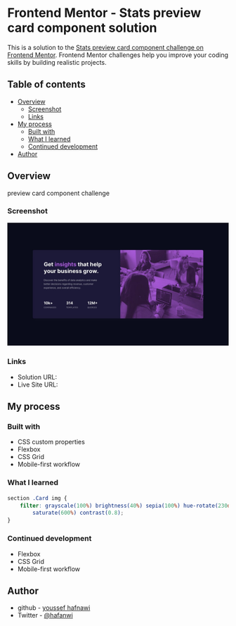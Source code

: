 # Frontend Mentor - Stats preview card component solution

This is a solution to the [Stats preview card component challenge on Frontend Mentor](https://www.frontendmentor.io/challenges/stats-preview-card-component-8JqbgoU62). Frontend Mentor challenges help you improve your coding skills by building realistic projects.

## Table of contents

-   [Overview](#overview)
    -   [Screenshot](#screenshot)
    -   [Links](#links)
-   [My process](#my-process)
    -   [Built with](#built-with)
    -   [What I learned](#what-i-learned)
    -   [Continued development](#continued-development)
-   [Author](#author)

## Overview

preview card component challenge

### Screenshot

![](./screenshot.jpg)

### Links

-   Solution URL: []()
-   Live Site URL: []()

## My process

### Built with

-   CSS custom properties
-   Flexbox
-   CSS Grid
-   Mobile-first workflow

### What I learned

```css
section .Card img {
	filter: grayscale(100%) brightness(40%) sepia(100%) hue-rotate(230deg)
		saturate(600%) contrast(0.8);
}
```

### Continued development

-   Flexbox
-   CSS Grid
-   Mobile-first workflow

## Author

-   github - [youssef hafnawi](https://github.com/ymhaah)
-   Twitter - [@hafanwi](https://twitter.com/hafanwi)
